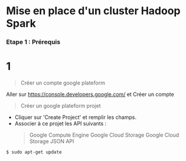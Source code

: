 # Mise en place d'un cluster Hadoop Spark 

### Etape 1 : Prérequis

# 1
> Créer un compte google plateform 

Aller sur https://console.developers.google.com/ et Créer un compte 

> Créer un google plateform projet

- Cliquer sur 'Create Project' et remplir les champs.
- Associer à ce projet les API suivants :
  >Google Compute Engine
  >Google Cloud Storage
  >Google Cloud Storage JSON API 

```sh
$ sudo apt-get update
```
